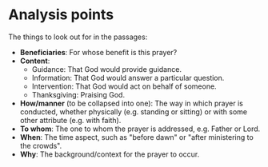 # Analysis points

The things to look out for in the passages:

- **Beneficiaries**: For whose benefit is this prayer?
- **Content**:
  - Guidance: That God would provide guidance.
  - Information: That God would answer a particular question.
  - Intervention: That God would act on behalf of someone.
  - Thanksgiving: Praising God.
- **How/manner** (to be collapsed into one): The way in which prayer is conducted, whether physically (e.g. standing or sitting) or with some other attribute (e.g. with faith).
- **To whom**: The one to whom the prayer is addressed, e.g. Father or Lord.
- **When**: The time aspect, such as "before dawn" or "after ministering to the crowds".
- **Why**: The background/context for the prayer to occur.

